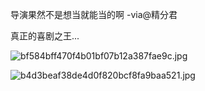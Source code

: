 
导演果然不是想当就能当的啊  -via@精分君

真正的喜剧之王...

![bf584bff470f4b01bf07b12a387fae9c.jpg](https://wxlzmt.github.io/cdn1/ext/qw/groups/30105/bf584bff470f4b01bf07b12a387fae9c.jpg)

![b4d3beaf38de4d0f820bcf8fa9baa521.jpg](https://wxlzmt.github.io/cdn1/ext/qw/groups/30105/b4d3beaf38de4d0f820bcf8fa9baa521.jpg)

